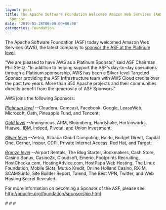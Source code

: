 ```yaml
---
layout: post
title: The Apache Software Foundation Welcomes Amazon Web Services (AWS) as its Newest
  Sponsor
date: '2019-01-28T00:00:00+00:00'
categories: foundation
---
```

<p>The Apache Software Foundation (ASF) today welcomed Amazon Web Services (AWS), the latest company to <a href="https://aws.amazon.com/blogs/opensource/supporting-apache-software-foundation">sponsor the ASF at the Platinum level</a>.</p> 
  <p>&quot;We are pleased to have AWS as a Platinum Sponsor,&quot; said ASF Chairman Phil Steitz. &quot;In addition to helping support the ASF’s day-to-day operations through a Platinum sponsorship, AWS has been a Silver-level Targeted Sponsor providing the ASF Infrastructure team with AWS Cloud credits over the past two years. More than 350 Apache projects and their communities directly benefit from the generosity of ASF Sponsors.&quot;</p> 
  <p>
AWS joins the following Sponsors: </p> 
  <p><u><em>

Platinum level</em></u> --Cloudera, Comcast, Facebook, Google, LeaseWeb, Microsoft, Oath, Pineapple Fund, and Tencent;
</p> 
  <p><u><em> 
Gold level</em></u> --Anonymous, ARM, Bloomberg, Handshake, Hortonworks, Huawei, IBM, Indeed, Pivotal, and Union Investment;</p> 
  <p><u><em> 

Silver level</em></u> --Aetna, Alibaba Cloud Computing, Baidu, Budget Direct, Capital One, Cerner, Inspur, ODPi,&nbsp;Private Internet Access, Red Hat, and Target;</p> 
  <p><u><em> 

Bronze level</em></u> --Airport Rentals, The Blog Starter, Bookmakers, Cash Store, Casino Bonus, Casino2k, Cloudsoft, Emerio, Footprints Recruiting, HostChecka.com, HostingAdvice.com, HostPapa Web Hosting, The Linux Foundation, Mobile Slots,&nbsp;Mutuo Kredit, Online Holland Casino, RX-M, SCAMS.info, Site Builder Report, Talend, The Best VPN, Twitter, and Web Hosting Secret Revealed.

</p> 
  <p>For more information on becoming a Sponsor of the ASF, please see <a href="http://apache.org/foundation/sponsorship.html">http://apache.org/foundation/sponsorship.html
</a></p> 
  <p>
# # #</p>
